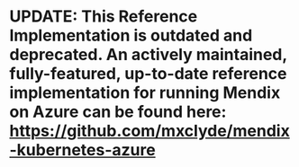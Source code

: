 # UPDATE: This Reference Implementation is outdated and deprecated. An actively maintained, fully-featured, up-to-date reference implementation for running Mendix on Azure can be found here: https://github.com/mxclyde/mendix-kubernetes-azure 
